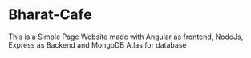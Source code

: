 # Bharat-Cafe

This is a Simple Page Website made with Angular as frontend, NodeJs, Express as Backend and MongoDB Atlas for database
